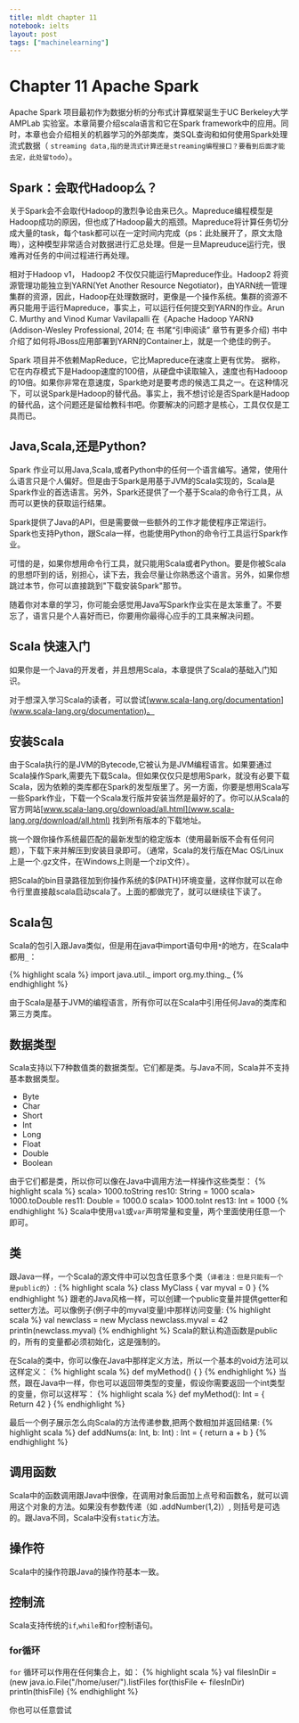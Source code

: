```yaml
---
title: mldt chapter 11
notebook: ielts
layout: post
tags: ["machinelearning"]
---
```

# Chapter 11 Apache Spark
Apache Spark 项目最初作为数据分析的分布式计算框架诞生于UC Berkeley大学 AMPLab 实验室。本章简要介绍scala语言和它在Spark framework中的应用。同时，本章也会介绍相关的机器学习的外部类库，类SQL查询和如何使用Spark处理流式数据（ `streaming data,指的是流式计算还是streaming编程接口？要看到后面才能去定，此处留todo`）。

## Spark：会取代Hadoop么？

关于Spark会不会取代Hadoop的激烈争论由来已久。Mapreduce编程模型是Hadoop成功的原因，但也成了Hadoop最大的瓶颈。Mapreduce将计算任务切分成大量的task，每个task都可以在一定时间内完成（ps：此处展开了，原文太隐晦），这种模型非常适合对数据进行汇总处理。但是一旦Mapreuduce运行完，很难再对任务的中间过程进行再处理。

相对于Hadoop v1， Hadoop2 不仅仅只能运行Mapreduce作业。Hadoop2 将资源管理功能独立到YARN(Yet Another Resource Negotiator)，由YARN统一管理集群的资源，因此，Hadoop在处理数据时，更像是一个操作系统。集群的资源不再只能用于运行Mapreduce，事实上，可以运行任何提交到YARN的作业。Arun C. Murthy and Vinod Kumar Vavilapalli 在《Apache Hadoop YARN》(Addison-Wesley Professional, 2014; 在 书尾“引申阅读” 章节有更多介绍) 书中介绍了如何将JBoss应用部署到YARN的Container上，就是一个绝佳的例子。

Spark 项目并不依赖MapReduce，它比Mapreduce在速度上更有优势。 据称，它在内存模式下是Hadoop速度的100倍，从硬盘中读取输入，速度也有Hadooop的10倍。如果你非常在意速度，Spark绝对是要考虑的候选工具之一。在这种情况下，可以说Spark是Hadoop的替代品。事实上，我不想讨论是否Spark是Hadoop的替代品，这个问题还是留给教科书吧。你要解决的问题才是核心，工具仅仅是工具而已。

## Java,Scala,还是Python?

Spark 作业可以用Java,Scala,或者Python中的任何一个语言编写。通常，使用什么语言只是个人偏好。但是由于Spark是用基于JVM的Scala实现的，Scala是Spark作业的首选语言。另外，Spark还提供了一个基于Scala的命令行工具，从而可以更快的获取运行结果。

Spark提供了Java的API，但是需要做一些额外的工作才能使程序正常运行。Spark也支持Python，跟Scala一样，也能使用Python的命令行工具运行Spark作业。

可惜的是，如果你想用命令行工具，就只能用Scala或者Python。要是你被Scala的思想吓到的话，别担心，读下去，我会尽量让你熟悉这个语言。另外，如果你想跳过本节，你可以直接跳到"下载安装Spark"那节。

随着你对本章的学习，你可能会感觉用Java写Spark作业实在是太笨重了。不要忘了，语言只是个人喜好而已，你要用你最得心应手的工具来解决问题。

Scala 快速入门
-------------------
如果你是一个Java的开发者，并且想用Scala，本章提供了Scala的基础入门知识。

对于想深入学习Scala的读者，可以尝试[www.scala-lang.org/documentation](www.scala-lang.org/documentation)。

## 安装Scala
由于Scala执行的是JVM的Bytecode,它被认为是JVM编程语言。如果要通过Scala操作Spark,需要先下载Scala。但如果仅仅只是想用Spark，就没有必要下载Scala，因为依赖的类库都在Spark的发型版里了。另一方面，你要是想用Scala写一些Spark作业，下载一个Scala发行版并安装当然是最好的了。你可以从Scala的官方网站[www.scala-lang.org/download/all.html](www.scala-lang.org/download/all.html) 找到所有版本的下载地址。

挑一个跟你操作系统最匹配的最新发型的稳定版本（使用最新版不会有任何问题），下载下来并解压到安装目录即可。（通常，Scala的发行版在Mac OS/Linux上是一个.gz文件，在Windows上则是一个zip文件）。

把Scala的bin目录路径加到你操作系统的${PATH}环境变量，这样你就可以在命令行里直接敲scala启动scala了。上面的都做完了，就可以继续往下读了。

## Scala包

Scala的包引入跟Java类似，但是用在java中import语句中用`*`的地方，在Scala中都用`_`：

{% highlight scala %}
import java.util._
import org.my.thing._
{% endhighlight %}

由于Scala是基于JVM的编程语言，所有你可以在Scala中引用任何Java的类库和第三方类库。

## 数据类型
Scala支持以下7种数值类的数据类型。它们都是类。与Java不同，Scala并不支持基本数据类型。

- Byte
- Char 
- Short 
- Int
- Long
- Float
- Double
- Boolean

由于它们都是类，所以你可以像在Java中调用方法一样操作这些类型：
{% highlight scala %}
scala> 1000.toString
res10: String = 1000
scala> 1000.toDouble
res11: Double = 1000.0
scala> 1000.toInt
res13: Int = 1000
{% endhighlight  %}
Scala中使用`val`或`var`声明常量和变量，两个里面使用任意一个即可。

## 类
跟Java一样，一个Scala的源文件中可以包含任意多个类（`译者注：但是只能有一个是public的`）:
{% highlight scala %}
class MyClass {
    var myval = 0
}
{% endhighlight  %}
跟老的Java风格一样，可以创建一个public变量并提供getter和setter方法。可以像例子(例子中的myval变量)中那样访问变量:
{% highlight scala %}
val newclass = new Myclass
newclass.myval = 42
println(newclass.myval)
{% endhighlight  %}
Scala的默认构造函数是public的，所有的变量都必须初始化，这是强制的。

在Scala的类中，你可以像在Java中那样定义方法，所以一个基本的void方法可以这样定义：
{% highlight scala %}
def myMethod() {
}
{% endhighlight  %}
当然，跟在Java中一样，你也可以返回带类型的变量，假设你需要返回一个int类型的变量，你可以这样写：
{% highlight scala %}
def myMethod(): Int = {
    Return 42
}
{% endhighlight  %}

最后一个例子展示怎么向Scala的方法传递参数,把两个数相加并返回结果:
{% highlight scala %}
def addNums(a: Int, b: Int) : Int = {
    return a + b
}
{% endhighlight  %}
## 调用函数
Scala中的函数调用跟Java中很像，在调用对象后面加上点号和函数名，就可以调用这个对象的方法。如果没有参数传递（如 .addNumber(1,2)）,
则括号是可选的。跟Java不同，Scala中没有`static`方法。
## 操作符
Scala中的操作符跟Java的操作符基本一致。
## 控制流
Scala支持传统的`if`,`while`和`for`控制语句。
### for循环
`for` 循环可以作用在任何集合上，如：
{% highlight scala %}
val filesInDir = (new java.io.File("/home/user/").listFiles
    for(thisFile <- filesInDir)
        println(thisFile)
{% endhighlight  %}

你也可以任意尝试
















